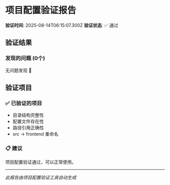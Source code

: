 # 项目配置验证报告

**验证时间**: 2025-08-14T06:15:07.300Z
**验证状态**: ✅ 通过

## 验证结果

### 发现的问题 (0个)

无问题发现 🎉

## 验证项目

### ✅ 已验证的项目
- 目录结构完整性
- 配置文件存在性
- 路径引用正确性
- src → frontend 重命名

### 📋 建议
项目配置验证通过，可以正常使用。

---
*此报告由项目配置验证工具自动生成*
